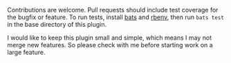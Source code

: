 Contributions are welcome. Pull requests should include test coverage for the bugfix or feature.  To run tests, install [bats](https://github.com/sstephenson/bats) and [rbenv](https://github.com/rbenv/rbenv), then run `bats test` in the base directory of this plugin.

I would like to keep this plugin small and simple, which means I may not merge new features. So please check with me before starting work on a large feature.
